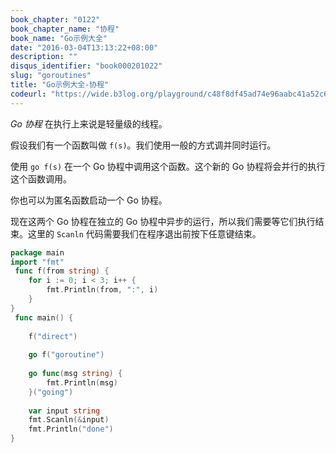```yaml
---
book_chapter: "0122"
book_chapter_name: "协程"
book_name: "Go示例大全"
date: "2016-03-04T13:13:22+08:00"
description: ""
disqus_identifier: "book000201022"
slug: "goroutines"
title: "Go示例大全-协程"
codeurl: "https://wide.b3log.org/playground/c48f8df45ad74e96aabc41a52c64efe0.go"
---
```

 
_Go 协程_ 在执行上来说是轻量级的线程。









假设我们有一个函数叫做 `f(s)`。我们使用一般的方式调并同时运行。

使用 `go f(s)` 在一个 Go 协程中调用这个函数。这个新的 Go 协程将会并行的执行这个函数调用。

你也可以为匿名函数启动一个 Go 协程。

现在这两个 Go 协程在独立的 Go 协程中异步的运行，所以我们需要等它们执行结束。这里的 `Scanln` 代码需要我们在程序退出前按下任意键结束。
 

```Go
package main  
import "fmt"  
 func f(from string) {
    for i := 0; i < 3; i++ {
        fmt.Println(from, ":", i)
    }
}  
 func main() {  
 
    f("direct")  
 
    go f("goroutine")  
 
    go func(msg string) {
        fmt.Println(msg)
    }("going")  
 
    var input string
    fmt.Scanln(&input)
    fmt.Println("done")
}  
```
